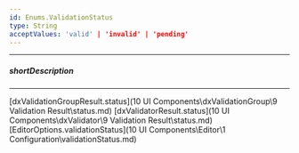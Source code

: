 ```yaml
---
id: Enums.ValidationStatus
type: String
acceptValues: 'valid' | 'invalid' | 'pending'
---
```

---
##### shortDescription
<!-- Description goes here -->

---
<!-- Description goes here -->
[dxValidationGroupResult.status](10 UI Components\dxValidationGroup\9 Validation Result\status.md)
[dxValidatorResult.status](10 UI Components\dxValidator\9 Validation Result\status.md)
[EditorOptions.validationStatus](10 UI Components\Editor\1 Configuration\validationStatus.md)